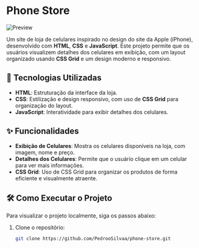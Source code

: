 # Phone Store

![Preview](https://github.com/user-attachments/assets/c19e4d5a-831f-4e53-8cb5-e7157389685f)

Um site de loja de celulares inspirado no design do site da Apple (iPhone), desenvolvido com **HTML**, **CSS** e **JavaScript**. Este projeto permite que os usuários visualizem detalhes dos celulares em exibição, com um layout organizado usando **CSS Grid** e um design moderno e responsivo.

## 🚀 Tecnologias Utilizadas

- **HTML**: Estruturação da interface da loja.
- **CSS**: Estilização e design responsivo, com uso de **CSS Grid** para organização do layout.
- **JavaScript**: Interatividade para exibir detalhes dos celulares.

## ✨ Funcionalidades

- **Exibição de Celulares**: Mostra os celulares disponíveis na loja, com imagem, nome e preço.
- **Detalhes dos Celulares**: Permite que o usuário clique em um celular para ver mais informações.
- **CSS Grid**: Uso de CSS Grid para organizar os produtos de forma eficiente e visualmente atraente.

## 🛠️ Como Executar o Projeto

Para visualizar o projeto localmente, siga os passos abaixo:

1. Clone o repositório:
   ```bash
   git clone https://github.com/PedrooSilvaa/phone-store.git
